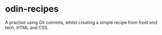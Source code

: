# odin-recipes

A practise using Git commits, whilst creating a simple recipe from front end tech, HTML and CSS.
